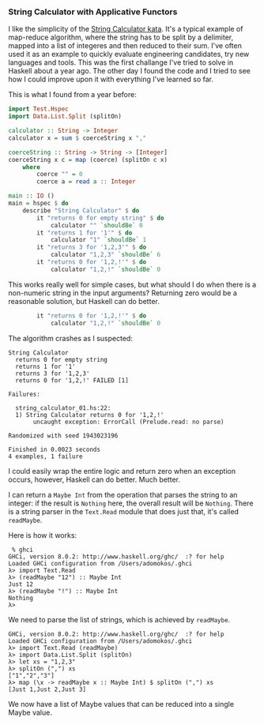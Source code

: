 ### String Calculator with Applicative Functors

I like the simplicity of the [String Calculator kata](http://link...). It's a typical example of map-reduce algorithm, where the string has to be split by a delimiter, mapped into a list of integeres and then reduced to their sum. I've often used it as an example to quickly evaluate engineering candidates, try new languages and tools. This was the first challange I've tried to solve in Haskell about a year ago. The other day I found the code and I tried to see how I could improve upon it with everything I've learned so far.

This is what I found from a year before:

```haskell
import Test.Hspec
import Data.List.Split (splitOn)

calculator :: String -> Integer
calculator x = sum $ coerceString x ","

coerceString :: String -> String -> [Integer]
coerceString x c = map (coerce) (splitOn c x)
    where
        coerce "" = 0
        coerce a = read a :: Integer

main :: IO ()
main = hspec $ do
    describe "String Calculator" $ do
        it "returns 0 for empty string" $ do
            calculator "" `shouldBe` 0
        it "returns 1 for '1'" $ do
            calculator "1" `shouldBe` 1
        it "returns 3 for '1,2,3'" $ do
            calculator "1,2,3" `shouldBe` 6
        it "returns 0 for '1,2,!'" $ do
            calculator "1,2,!" `shouldBe` 0
```

This works really well for simple cases, but what should I do when there is a non-numeric string in the input arguments? Returning zero would be a reasonable solution, but Haskell can do better.

```haskell
        it "returns 0 for '1,2,!'" $ do
            calculator "1,2,!" `shouldBe` 0
```

The algorithm crashes as I suspected:

```shell
String Calculator
  returns 0 for empty string
  returns 1 for '1'
  returns 3 for '1,2,3'
  returns 0 for '1,2,!' FAILED [1]

Failures:

  string_calculator_01.hs:22:
  1) String Calculator returns 0 for '1,2,!'
       uncaught exception: ErrorCall (Prelude.read: no parse)

Randomized with seed 1943023196

Finished in 0.0023 seconds
4 examples, 1 failure
```

I could easily wrap the entire logic and return zero when an exception occurs, however, Haskell can do better. Much better.

I can return a `Maybe Int` from the operation that parses the string to an integer: if the result is `Nothing` here, the overall result will be `Nothing`. There is a string parser in the `Text.Read` module that does just that, it's called `readMaybe`.

Here is how it works:

```shell
 % ghci
GHCi, version 8.0.2: http://www.haskell.org/ghc/  :? for help
Loaded GHCi configuration from /Users/adomokos/.ghci
λ> import Text.Read
λ> (readMaybe "12") :: Maybe Int
Just 12
λ> (readMaybe "!") :: Maybe Int
Nothing
λ>
```
We need to parse the list of strings, which is achieved by `readMaybe`.

```shell
GHCi, version 8.0.2: http://www.haskell.org/ghc/  :? for help
Loaded GHCi configuration from /Users/adomokos/.ghci
λ> import Text.Read (readMaybe)
λ> import Data.List.Split (splitOn)
λ> let xs = "1,2,3"
λ> splitOn (",") xs
["1","2","3"]
λ> map (\x -> readMaybe x :: Maybe Int) $ splitOn (",") xs
[Just 1,Just 2,Just 3]
```
We now have a list of Maybe values that can be reduced into a single Maybe value.

